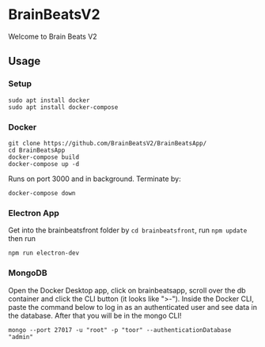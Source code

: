 # BrainBeatsV2
Welcome to Brain Beats V2

## Usage

### Setup
```
sudo apt install docker
sudo apt install docker-compose
```

### Docker
```
git clone https://github.com/BrainBeatsV2/BrainBeatsApp/
cd BrainBeatsApp
docker-compose build
docker-compose up -d
```
Runs on port 3000 and in background. 
Terminate by:
```
docker-compose down
```

### Electron App
Get into the brainbeatsfront folder by `cd brainbeatsfront`, run `npm update` then run 
```
npm run electron-dev
```

### MongoDB

Open the Docker Desktop app, click on brainbeatsapp, scroll over the db container and click the CLI button (it looks like ">-"). Inside the Docker CLI, paste the command below to log in as an authenticated user and see data in the database. After that you will be in the mongo CLI!
```
mongo --port 27017 -u "root" -p "toor" --authenticationDatabase "admin"
```

